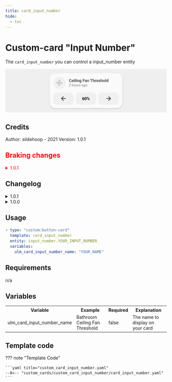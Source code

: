 ```yaml
---
title: card_input_number
hide:
  - toc
---
```

<!-- markdownlint-disable MD046 -->

# Custom-card "Input Number"

The `card_input_number` you can control a input_number entity

![Input Number Card](../../docs/assets/img/card_input_number.png)

## Credits

Author: sildehoop - 2021
Version: 1.0.1

<h2 style="color: red">Braking changes</h2>

<details style="color: red">
  <summary>1.0.1</summary>

```yaml
#OLD
- type: "custom:button-card"
  template:
    - card_input_number
  variables:
    ulm_card_input_number_name: "YOUR_NAME"
    ulm_card_input_number_entity: "input_number.YOUR_INPUT_NUMBER"
```

```yaml
#NEW
- type: "custom:button-card"
  template: card_input_number
  entity: input_number.YOUR_INPUT_NUMBER_ENTITY
  variables:
    ulm_card_input_number_name: "YOUR_CARD_NAME"
```

</details>

## Changelog

<details>
<summary>1.0.1</summary>
Added option to leave ulm_card_input_number_name empty (takes the friendly_name of the entity)
Removed background from middle text (because it is not a button).
Removed variables ulm_card_input_number_entity.
</details>
<details>
<summary>1.0.0</summary>
Initial release
</details>

## Usage

```yaml
- type: "custom:button-card"
  template: card_input_number
  entity: input_number.YOUR_INPUT_NUMBER
  variables:
    ulm_card_input_number_name: "YOUR_NAME"
```

## Requirements

n/a

## Variables

<table>
<tr>
<th>Variable</th>
<th>Example</th>
<th>Required</th>
<th>Explanation</th>
</tr>
<tr>
<td>ulm_card_input_number_name</td>
<td>Bathroom Ceiling Fan Threshold</td>
<td>false</td>
<td>The name to display on your card</td>
</tr>
</table>

## Template code

??? note "Template Code"

    ```yaml title="custom_card_input_number.yaml"
    --8<-- "custom_cards/custom_card_input_number/card_input_number.yaml"
    ```
